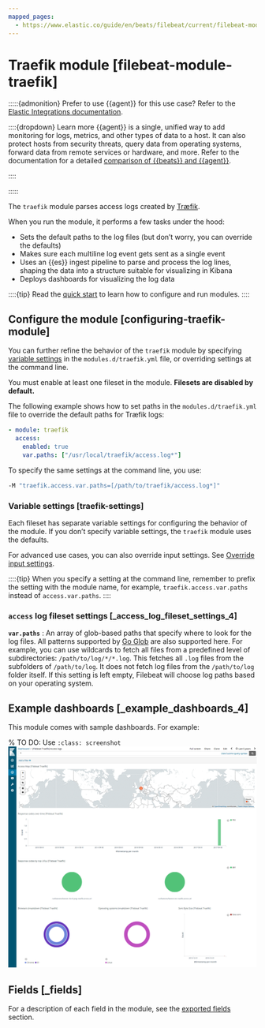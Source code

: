 ```yaml
---
mapped_pages:
  - https://www.elastic.co/guide/en/beats/filebeat/current/filebeat-module-traefik.html
---
```


<!-- This file is generated! See scripts/docs_collector.py -->

# Traefik module [filebeat-module-traefik]

:::::{admonition} Prefer to use {{agent}} for this use case?
Refer to the [Elastic Integrations documentation](integration-docs://reference/traefik/index.md).

::::{dropdown} Learn more
{{agent}} is a single, unified way to add monitoring for logs, metrics, and other types of data to a host. It can also protect hosts from security threats, query data from operating systems, forward data from remote services or hardware, and more. Refer to the documentation for a detailed [comparison of {{beats}} and {{agent}}](docs-content://reference/fleet/index.md).

::::


:::::


The `traefik` module parses access logs created by [Træfik](https://traefik.io/).

When you run the module, it performs a few tasks under the hood:

* Sets the default paths to the log files (but don’t worry, you can override the defaults)
* Makes sure each multiline log event gets sent as a single event
* Uses an {{es}} ingest pipeline to parse and process the log lines, shaping the data into a structure suitable for visualizing in Kibana
* Deploys dashboards for visualizing the log data

::::{tip}
Read the [quick start](/reference/filebeat/filebeat-installation-configuration.md) to learn how to configure and run modules.
::::



## Configure the module [configuring-traefik-module]

You can further refine the behavior of the `traefik` module by specifying [variable settings](#traefik-settings) in the `modules.d/traefik.yml` file, or overriding settings at the command line.

You must enable at least one fileset in the module. **Filesets are disabled by default.**

The following example shows how to set paths in the `modules.d/traefik.yml` file to override the default paths for Træfik logs:

```yaml
- module: traefik
  access:
    enabled: true
    var.paths: ["/usr/local/traefik/access.log*"]
```

To specify the same settings at the command line, you use:

```sh
-M "traefik.access.var.paths=[/path/to/traefik/access.log*]"
```


### Variable settings [traefik-settings]

Each fileset has separate variable settings for configuring the behavior of the module. If you don’t specify variable settings, the `traefik` module uses the defaults.

For advanced use cases, you can also override input settings. See [Override input settings](/reference/filebeat/advanced-settings.md).

::::{tip}
When you specify a setting at the command line, remember to prefix the setting with the module name, for example, `traefik.access.var.paths` instead of `access.var.paths`.
::::



### `access` log fileset settings [_access_log_fileset_settings_4]

**`var.paths`**
:   An array of glob-based paths that specify where to look for the log files. All patterns supported by [Go Glob](https://golang.org/pkg/path/filepath/#Glob) are also supported here. For example, you can use wildcards to fetch all files from a predefined level of subdirectories: `/path/to/log/*/*.log`. This fetches all `.log` files from the subfolders of `/path/to/log`. It does not fetch log files from the `/path/to/log` folder itself. If this setting is left empty, Filebeat will choose log paths based on your operating system.


## Example dashboards [_example_dashboards_4]

This module comes with sample dashboards. For example:

% TO DO: Use `:class: screenshot`
![kibana traefik](images/kibana-traefik.png)

## Fields [_fields]

For a description of each field in the module, see the [exported fields](/reference/filebeat/exported-fields-traefik.md) section.
